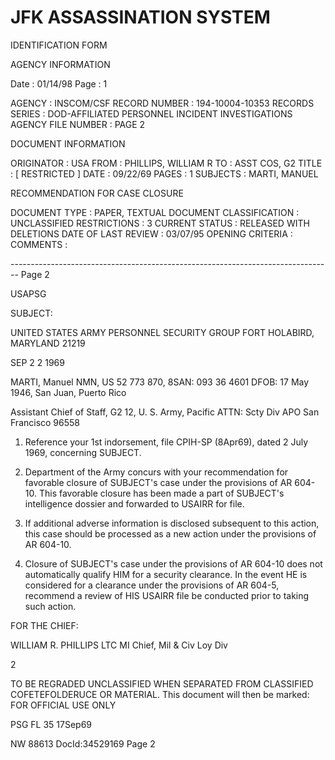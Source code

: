 # JFK ASSASSINATION SYSTEM
IDENTIFICATION FORM

AGENCY INFORMATION

Date : 01/14/98
Page : 1

AGENCY : INSCOM/CSF
RECORD NUMBER : 194-10004-10353
RECORDS SERIES : DOD-AFFILIATED PERSONNEL INCIDENT INVESTIGATIONS
AGENCY FILE NUMBER : PAGE 2

DOCUMENT INFORMATION

ORIGINATOR : USA
FROM : PHILLIPS, WILLIAM R
TO : ASST COS, G2
TITLE : [ RESTRICTED ]
DATE : 09/22/69
PAGES : 1
SUBJECTS : MARTI, MANUEL

RECOMMENDATION FOR CASE CLOSURE

DOCUMENT TYPE : PAPER, TEXTUAL DOCUMENT
CLASSIFICATION : UNCLASSIFIED
RESTRICTIONS : 3
CURRENT STATUS : RELEASED WITH DELETIONS
DATE OF LAST REVIEW : 03/07/95
OPENING CRITERIA :
COMMENTS :


-------------------------------------------------------------------------------- Page 2

USAPSG

SUBJECT:

UNITED STATES ARMY PERSONNEL SECURITY GROUP
FORT HOLABIRD, MARYLAND 21219

SEP 2 2 1969

MARTI, Manuel NMN, US 52 773 870, 8SAN: 093 36 4601
DFOB: 17 May 1946, San Juan, Puerto Rico

Assistant Chief of Staff, G2
12, U. S. Army, Pacific
ATTN: Scty Div
APO San Francisco 96558

1. Reference your 1st indorsement, file CPIH-SP (8Apr69), dated 2 July 1969, concerning SUBJECT.

2. Department of the Army concurs with your recommendation for favorable closure of SUBJECT's case under the provisions of AR 604-10. This favorable closure has been made a part of SUBJECT's intelligence dossier and forwarded to USAIRR for file.

3. If additional adverse information is disclosed subsequent to this action, this case should be processed as a new action under the provisions of AR 604-10.

4. Closure of SUBJECT's case under the provisions of AR 604-10 does not automatically qualify HIM for a security clearance. In the event HE is considered for a clearance under the provisions of AR 604-5, recommend a review of HIS USAIRR file be conducted prior to taking such action.

FOR THE CHIEF:

WILLIAM R. PHILLIPS
LTC MI
Chief, Mil & Civ Loy Div

2

TO BE REGRADED UNCLASSIFIED WHEN SEPARATED
FROM CLASSIFIED COFETEFOLDERUCE OR MATERIAL.
This document will then be marked:
FOR OFFICIAL USE ONLY

PSG FL 35
17Sep69

NW 88613 DocId:34529169 Page 2
